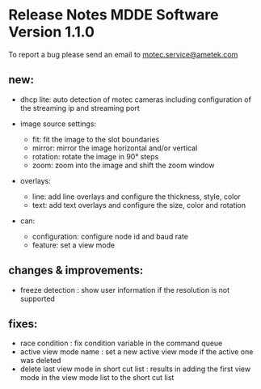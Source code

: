Release Notes MDDE Software Version 1.1.0
=========================================

To report a bug please send an email to motec.service@ametek.com

new: 
----

- dhcp lite: auto detection of motec cameras including configuration of the streaming ip and streaming port
- image source settings: 
  - fit: fit the image to the slot boundaries
  - mirror: mirror the image horizontal and/or vertical
  - rotation: rotate the image in 90° steps
  - zoom: zoom into the image and shift the zoom window
    
- overlays: 
  - line: add line overlays and configure the thickness, style, color
  - text: add text overlays and configure the size, color and rotation
    
- can: 
  - configuration: configure node id and baud rate
  - feature: set a view mode
    
changes & improvements: 
-----------------------

- freeze detection : show user information if the resolution is not supported
  
fixes: 
------

- race condition : fix condition variable in the command queue
- active view mode name : set a new active view mode if the active one was deleted
- delete last view mode in short cut list : results in adding the first view mode in the view mode list to the short cut list
    
